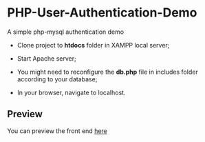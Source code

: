 # PHP-User-Authentication-Demo

A simple php-mysql authentication demo

- Clone project to  <b>htdocs</b> folder in XAMPP local server;

- Start Apache server;

- You might need to reconfigure the <b>db.php</b> file in includes folder according to your database;

- In your browser, navigate to localhost.

## Preview
You can preview the front end <a href="https://jesulonimii-php-demo.herokuapp.com/">here</a>

